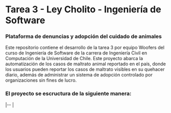 # Tarea 3 - Ley Cholito - Ingeniería de Software

### Plataforma de denuncias y adopción del cuidado de animales

Este repositorio contiene el desarrollo de la tarea 3 por equipo Woofers del curso de Ingeniería de Software de la carrera de Ingeniería Civil en Computación de la Universidad de Chile. Este proyecto abarca la automatización de los casos de maltrato animal
reportado en el país, donde los usuarios pueden reportar los casos de maltrato visibles en su quehacer diario, además de administrar un sistema de adopción controlado por organizaciones sin fines de lucro.

### El proyecto se escructura de la siguiente manera:

|--
|
